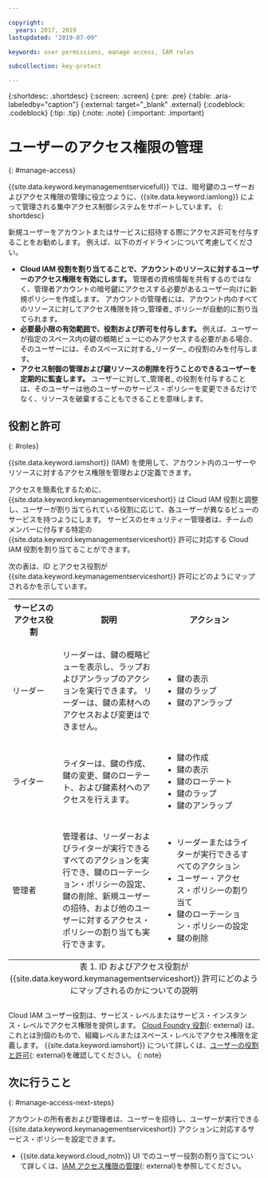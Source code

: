 ```yaml
---

copyright:
  years: 2017, 2019
lastupdated: "2019-07-09"

keywords: user permissions, manage access, IAM roles

subcollection: key-protect

---
```


{:shortdesc: .shortdesc}
{:screen: .screen}
{:pre: .pre}
{:table: .aria-labeledby="caption"}
{:external: target="_blank" .external}
{:codeblock: .codeblock}
{:tip: .tip}
{:note: .note}
{:important: .important}

# ユーザーのアクセス権限の管理
{: #manage-access}

{{site.data.keyword.keymanagementservicefull}} では、暗号鍵のユーザーおよびアクセス権限の管理に役立つように、{{site.data.keyword.iamlong}} によって管理される集中アクセス制御システムをサポートしています。
{: shortdesc}

新規ユーザーをアカウントまたはサービスに招待する際にアクセス許可を付与することをお勧めします。 例えば、以下のガイドラインについて考慮してください。

- **Cloud IAM 役割を割り当てることで、アカウントのリソースに対するユーザーのアクセス権限を有効にします。**
    管理者の資格情報を共有するのではなく、管理者アカウントの暗号鍵にアクセスする必要があるユーザー向けに新規ポリシーを作成します。 アカウントの管理者には、アカウント内のすべてのリソースに対してアクセス権限を持つ_管理者_ ポリシーが自動的に割り当てられます。
- **必要最小限の有効範囲で、役割および許可を付与します。**
    例えば、ユーザーが指定のスペース内の鍵の概略ビューにのみアクセスする必要がある場合、そのユーザーには、そのスペースに対する_リーダー_ の役割のみを付与します。
- **アクセス制御の管理および鍵リソースの削除を行うことのできるユーザーを定期的に監査します。**
    ユーザーに対して_管理者_ の役割を付与することは、そのユーザーは他のユーザーのサービス・ポリシーを変更できるだけでなく、リソースを破棄することもできることを意味します。

## 役割と許可
{: #roles}

{{site.data.keyword.iamshort}} (IAM) を使用して、アカウント内のユーザーやリソースに対するアクセス権限を管理および定義できます。

アクセスを簡素化するために、{{site.data.keyword.keymanagementserviceshort}} は Cloud IAM 役割と調整し、ユーザーが割り当てられている役割に応じて、各ユーザーが異なるビューのサービスを持つようにします。 サービスのセキュリティー管理者は、チームのメンバーに付与する特定の {{site.data.keyword.keymanagementserviceshort}} 許可に対応する Cloud IAM 役割を割り当てることができます。

次の表は、ID とアクセス役割が {{site.data.keyword.keymanagementserviceshort}} 許可にどのようにマップされるかを示しています。

<table>
  <col width="20%">
  <col width="40%">
  <col width="40%">
  <tr>
    <th>サービスのアクセス役割</th>
    <th>説明</th>
    <th>アクション</th>
  </tr>
  <tr>
    <td><p>リーダー</p></td>
    <td><p>リーダーは、鍵の概略ビューを表示し、ラップおよびアンラップのアクションを実行できます。 リーダーは、鍵の素材へのアクセスおよび変更はできません。</p></td>
    <td>
      <p>
        <ul>
          <li>鍵の表示</li>
          <li>鍵のラップ</li>
          <li>鍵のアンラップ</li>
        </ul>
      </p>
    </td>
  </tr>
  <tr>
    <td><p>ライター</p></td>
    <td><p>ライターは、鍵の作成、鍵の変更、鍵のローテート、および鍵素材へのアクセスを行えます。</p></td>
    <td>
      <p>
        <ul>
          <li>鍵の作成</li>
          <li>鍵の表示</li>
          <li>鍵のローテート</li>
          <li>鍵のラップ</li>
          <li>鍵のアンラップ</li>
        </ul>
      </p>
    </td>
  </tr>
  <tr>
    <td><p>管理者</p></td>
    <td><p>管理者は、リーダーおよびライターが実行できるすべてのアクションを実行でき、鍵のローテーション・ポリシーの設定、鍵の削除、新規ユーザーの招待、および他のユーザーに対するアクセス・ポリシーの割り当ても実行できます。</p></td>
    <td>
      <p>
        <ul>
          <li>リーダーまたはライターが実行できるすべてのアクション</li>
          <li>ユーザー・アクセス・ポリシーの割り当て</li>
          <li>鍵のローテーション・ポリシーの設定</li>
          <li>鍵の削除</li>
        </ul>
      </p>
    </td>
  </tr>
  <caption style="caption-side:bottom;">表 1. ID およびアクセス役割が {{site.data.keyword.keymanagementserviceshort}} 許可にどのようにマップされるのかについての説明</caption>
</table>

Cloud IAM ユーザー役割は、サービス・レベルまたはサービス・インスタンス・レベルでアクセス権限を提供します。 [Cloud Foundry 役割](/docs/iam?topic=iam-cfaccess){: external} は、これとは別個のもので、組織レベルまたはスペース・レベルでアクセス権限を定義します。 {{site.data.keyword.iamshort}} について詳しくは、[ユーザーの役割と許可](/docs/iam?topic=iam-userroles){: external}を確認してください。
{: note}

## 次に行うこと
{: #manage-access-next-steps}

アカウントの所有者および管理者は、ユーザーを招待し、ユーザーが実行できる {{site.data.keyword.keymanagementserviceshort}} アクションに対応するサービス・ポリシーを設定できます。

- {{site.data.keyword.cloud_notm}} UI でのユーザー役割の割り当てについて詳しくは、[IAM アクセス権限の管理](/docs/iam?topic=iam-getstarted){: external}を参照してください。

